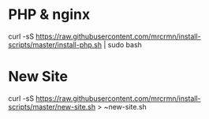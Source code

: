 # PHP & nginx
curl -sS https://raw.githubusercontent.com/mrcrmn/install-scripts/master/install-php.sh | sudo bash

# New Site
curl -sS https://raw.githubusercontent.com/mrcrmn/install-scripts/master/new-site.sh > ~new-site.sh
